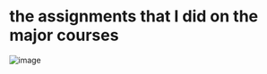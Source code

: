 # the assignments that I did on the major courses 
![image](https://user-images.githubusercontent.com/102217402/210731774-f536b231-8e19-46f7-bab7-96376c5e32be.png)
